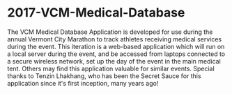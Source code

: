 # 2017-VCM-Medical-Database
The VCM Medical Database Application is developed for use during the annual Vermont City Marathon to track athletes receiving medical services during the event. This iteration is a web-based application which will run on a local server during the event, and be accessed from laptops connected to a secure wireless network, set up the day of the event in the main medical tent.  Others may find this application valuable for similar events.  Special thanks to Tenzin Lhakhang, who has been the Secret Sauce for this application since it's first inception, many years ago!
